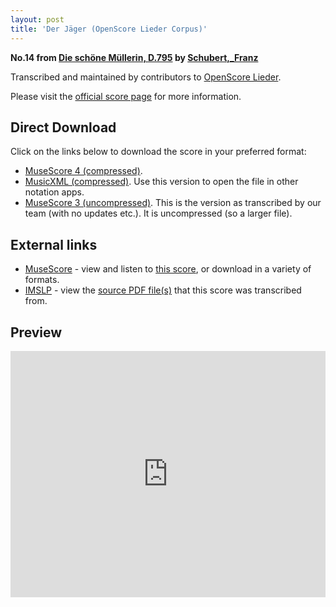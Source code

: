 ```yaml
---
layout: post
title: 'Der Jäger (OpenScore Lieder Corpus)'
---
```


__No.14 from [Die schöne Müllerin, D.795](https://fourscoreandmore.org/openscore/lieder/Schubert%2C_Franz/Die_sch%C3%B6ne_M%C3%BCllerin%2C_D.795/) by [Schubert,_Franz](https://fourscoreandmore.org/openscore/lieder/Schubert%2C_Franz)__

Transcribed and maintained by contributors to [OpenScore Lieder].

Please visit the [official score page] for more information.

[official score page]: https://musescore.com/openscore-lieder-corpus/scores/4985927
[OpenScore Lieder]: https://musescore.com/openscore-lieder-corpus

## Direct Download

Click on the links below to download the score in your preferred format:
- [MuseScore 4 (compressed)](https://fourscoreandmore.org/openscore/lieder/Schubert%2C_Franz/Die_sch%C3%B6ne_M%C3%BCllerin%2C_D.795/14_Der_J%C3%A4ger.mscz).
- [MusicXML (compressed)](https://fourscoreandmore.org/openscore/lieder/Schubert%2C_Franz/Die_sch%C3%B6ne_M%C3%BCllerin%2C_D.795/14_Der_J%C3%A4ger.mxl). Use this version to open the file in other notation apps.
- [MuseScore 3 (uncompressed)](https://raw.githubusercontent.com/OpenScore/Lieder/refs/heads/main/scores/Schubert%2C_Franz/Die_sch%C3%B6ne_M%C3%BCllerin%2C_D.795/14_Der_J%C3%A4ger/lc4985927.mscx). This is the version as transcribed by our team (with no updates etc.). It is uncompressed (so a larger file).

## External links

- [MuseScore] - view and listen to [this score][MuseScore], or download in a variety of formats.
- [IMSLP] - view the [source PDF file(s)][IMSLP] that this score was transcribed from.

[MuseScore]: https://musescore.com/score/4985927
[IMSLP]: https://imslp.org/wiki/Special:ReverseLookup/03233

## Preview

<iframe width="100%" height="394" src="https://musescore.com/openscore-lieder-corpus/scores/4985927/embed" frameborder="0" allowfullscreen allow="autoplay; fullscreen"></iframe>
